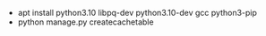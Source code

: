 - apt install python3.10 libpq-dev python3.10-dev gcc python3-pip
- python manage.py createcachetable
